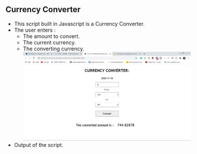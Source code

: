 ## Currency Converter
- This script built in Javascript is a Currency Converter. 
- The user enters :
    - The amount to convert.
    - The current currency.
    - The converting currency.
![Image](capture.JPG)
- Output of the script. 